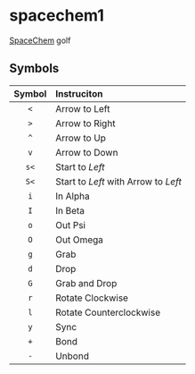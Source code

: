 # spacechem1
[SpaceChem](https://store.steampowered.com/app/92800/SpaceChem/) golf

## Symbols
|Symbol|Instruciton|
|:---:|:---|
|`<`|Arrow to Left|
|`>`|Arrow to Right|
|`^`|Arrow to Up|
|`v`|Arrow to Down|
|`s<`|Start to *Left*|
|`S<`|Start to *Left* with Arrow to *Left*|
|`i`|In Alpha|
|`I`|In Beta|
|`o`|Out Psi|
|`O`|Out Omega|
|`g`|Grab|
|`d`|Drop|
|`G`|Grab and Drop|
|`r`|Rotate Clockwise|
|`l`|Rotate Counterclockwise|
|`y`|Sync|
|`+`|Bond|
|`-`|Unbond|
